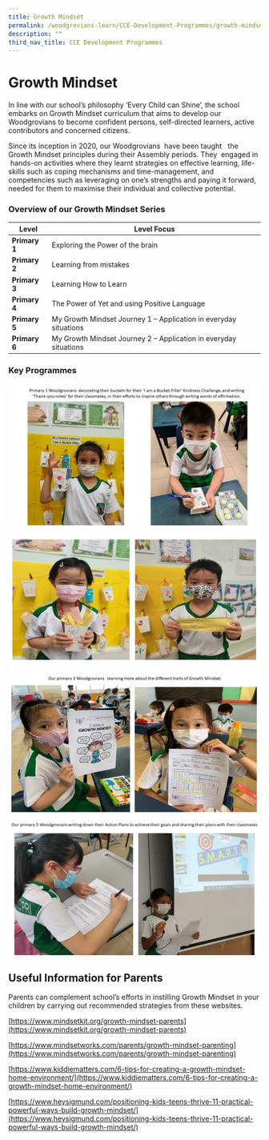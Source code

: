 ```yaml
---
title: Growth Mindset
permalink: /woodgrovians-learn/CCE-Development-Programmes/growth-mindset
description: ""
third_nav_title: CCE Development Programmes
---
```

# **Growth Mindset**

In line with our school’s philosophy ‘Every Child can Shine’, the school embarks on Growth Mindset curriculum that aims to develop our Woodgrovians to become confident persons, self-directed learners, active contributors and concerned citizens.

Since its inception in 2020, our Woodgrovians  have been taught   the Growth Mindset principles during their Assembly periods. They  engaged in  hands-on activities where they learnt strategies on effective learning, life-skills such as coping mechanisms and time-management, and competencies such as leveraging on one’s strengths and paying it forward, needed for them to maximise their individual and collective potential.  
  
### Overview of our Growth Mindset Series

| **Level** 	| Level Focus 	|
| ---	| ---	|
| **Primary 1** 	| Exploring the Power of the brain 	|
| **Primary 2** 	| Learning from mistakes 	|
| **Primary 3** 	| Learning How to Learn 	|
| **Primary 4** 	| The Power of Yet and using Positive Language 	|
| **Primary 5** 	| My Growth Mindset Journey 1 – Application in everyday situations 	|
| **Primary 6** 	| My Growth Mindset Journey 2 – Application in everyday situations 	|

### Key Programmes

![](/images/1%20Growth%20Mindset%20Photos.jpg)
![](/images/2%20Growth%20Mindset%20Photos.jpg)
![](/images/3%20Growth%20Mindset%20Photos.jpg)
![](/images/4%20Growth%20Mindset%20Photos.jpg)

Useful Information for Parents
------------------------------

Parents can complement school’s efforts in instilling Growth Mindset in your children by carrying out recommended strategies from these websites.

[https://www.mindsetkit.org/growth-mindset-parents](https://www.mindsetkit.org/growth-mindset-parents)

[https://www.mindsetworks.com/parents/growth-mindset-parenting](https://www.mindsetworks.com/parents/growth-mindset-parenting)

[https://www.kiddiematters.com/6-tips-for-creating-a-growth-mindset-home-environment/](https://www.kiddiematters.com/6-tips-for-creating-a-growth-mindset-home-environment/)

[https://www.heysigmund.com/positioning-kids-teens-thrive-11-practical-powerful-ways-build-growth-mindset/](https://www.heysigmund.com/positioning-kids-teens-thrive-11-practical-powerful-ways-build-growth-mindset/)

